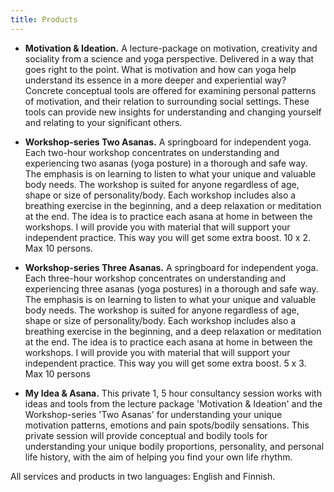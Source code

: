 ```yaml
---
title: Products
---
```


* __Motivation & Ideation.__ A lecture-package on motivation, creativity  and
sociality from a science and yoga perspective. Delivered in a way
that goes right to the point. What is motivation and how can yoga
help understand its essence in a more deeper and experiential way?
Concrete conceptual tools are offered for examining personal
patterns of motivation, and their relation to surrounding social
settings. These tools can provide new insights for understanding and
changing yourself and relating to your significant others. 

* __Workshop-series Two Asanas.__ A springboard for independent
yoga. Each two-hour workshop concentrates on understanding and
experiencing two asanas (yoga posture) in a thorough and safe
way. The emphasis is on learning to listen to what your unique and
valuable body needs. The workshop is suited for anyone regardless of
age, shape or size of personality/body. Each workshop includes also
a breathing exercise in the beginning, and a deep relaxation or
meditation at the end. The idea is to practice each asana at home in
between the workshops. I will provide you with material that will
support your independent practice. This way you will get some extra
boost. 10 x 2. Max 10 persons. 

* __Workshop-series Three Asanas.__ A springboard for independent
yoga. Each three-hour workshop concentrates on understanding and
experiencing three asanas (yoga postures) in a thorough and safe
way. The emphasis is on learning to listen to what your unique and
valuable body needs. The workshop is suited for anyone regardless of
age, shape or size of personality/body. Each workshop includes also
a breathing exercise in the beginning, and a deep relaxation or
meditation at the end. The idea is to practice each asana at home in
between the workshops. I will provide you with material that will
support your independent practice. This way you will get some extra
boost. 5 x 3. Max 10 persons 

* __My Idea & Asana.__ This private 1, 5 hour consultancy session
works with ideas and tools from the lecture package 'Motivation & Ideation' and
the Workshop-series 'Two Asanas' for understanding your unique
motivation patterns, emotions and pain spots/bodily sensations. This
private session will provide conceptual and bodily tools for
understanding your unique bodily proportions, personality, and
personal life history, with the aim of  helping you find your own
life rhythm. 

All services and products in two languages: English and Finnish.
